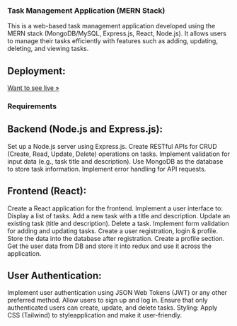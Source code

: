 ### Task Management Application (MERN Stack)
This is a web-based task management application developed using the MERN stack (MongoDB/MySQL, Express.js, React, Node.js). It allows users to manage their tasks efficiently with features such as adding, updating, deleting, and viewing tasks.

## Deployment:
[Want to see live »](https://green-nine-ivory.vercel.app/)

### Requirements
## Backend (Node.js and Express.js):
Set up a Node.js server using Express.js.
Create RESTful APIs for CRUD (Create, Read, Update, Delete) operations on tasks.
Implement validation for input data (e.g., task title and description).
Use MongoDB as the database to store task information.
Implement error handling for API requests.
## Frontend (React):
Create a React application for the frontend.
Implement a user interface to:
Display a list of tasks.
Add a new task with a title and description.
Update an existing task (title and description).
Delete a task.
Implement form validation for adding and updating tasks.
Create a user registration, login & profile.
Store the data into the database after registration.
Create a profile section.
Get the user data from DB and store it into redux and use it across the application.
## User Authentication:
Implement user authentication using JSON Web Tokens (JWT) or any other preferred method.
Allow users to sign up and log in.
Ensure that only authenticated users can create, update, and delete tasks.
Styling:
Apply CSS (Tailwind) to styleapplication and make it user-friendly.


